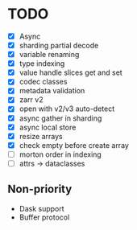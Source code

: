 # TODO

- [x] Async
- [x] sharding partial decode
- [x] variable renaming
- [x] type indexing
- [x] value handle slices get and set
- [x] codec classes
- [x] metadata validation
- [x] zarr v2
- [x] open with v2/v3 auto-detect
- [x] async gather in sharding
- [x] async local store
- [x] resize arrays
- [x] check empty before create array
- [ ] morton order in indexing
- [ ] attrs -> dataclasses

## Non-priority

- Dask support
- Buffer protocol
